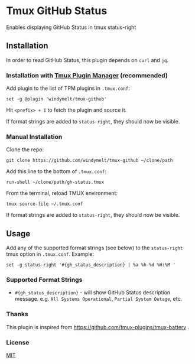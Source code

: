 # Tmux GitHub Status

Enables displaying GitHub Status in tmux status-right

## Installation

In order to read GitHub Status, this plugin depends on `curl` and `jq`.

### Installation with [Tmux Plugin Manager](https://github.com/tmux-plugins/tpm) (recommended)

Add plugin to the list of TPM plugins in `.tmux.conf`:

```tmux
set -g @plugin 'windymelt/tmux-github'
```

Hit `<prefix> + I` to fetch the plugin and source it.

If format strings are added to `status-right`, they should now be visible.

### Manual Installation

Clone the repo:

```shell
git clone https://github.com/windymelt/tmux-github ~/clone/path
```

Add this line to the bottom of `.tmux.conf`:

```tmux
run-shell ~/clone/path/gh-status.tmux
```

From the terminal, reload TMUX environment:

```shell
tmux source-file ~/.tmux.conf
```

If format strings are added to `status-right`, they should now be visible.

## Usage

Add any of the supported format strings (see below) to the `status-right` tmux option in `.tmux.conf`. Example:

```tmux
set -g status-right '#{gh_status_description} | %a %h-%d %H:%M '
```

### Supported Format Strings

 - `#{gh_status_description}` - will show GitHub Status description message. e.g. `All Systems Operational`, `Partial System Outage`, etc.

### Thanks

This plugin is inspired from https://github.com/tmux-plugins/tmux-battery .

### License

[MIT](LICENSE.md)

